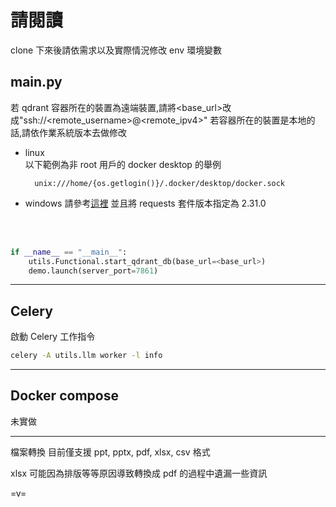 # 請閱讀

clone 下來後請依需求以及實際情況修改 env 環境變數

## main.py

若 qdrant 容器所在的裝置為遠端裝置,請將<base_url>改成"ssh://<remote_username>@<remote_ipv4>"
若容器所在的裝置是本地的話,請依作業系統版本去做修改

-   linux<br>
    以下範例為非 root 用戶的 docker desktop 的舉例
    ```
      unix:///home/{os.getlogin()}/.docker/desktop/docker.sock
    ```
-   windows
    請參考[這裡](https://docs.docker.com/reference/cli/dockerd/#bind-docker-to-another-hostport-or-a-unix-socket)
    並且將 requests 套件版本指定為 2.31.0

    <br><br>

```python
if __name__ == "__main__":
    utils.Functional.start_qdrant_db(base_url=<base_url>)
    demo.launch(server_port=7861)
```

---

## Celery

啟動 Celery 工作指令

```bash
celery -A utils.llm worker -l info
```

---

## Docker compose

未實做

---

檔案轉換 目前僅支援 ppt, pptx, pdf, xlsx, csv 格式

xlsx 可能因為排版等等原因導致轉換成 pdf 的過程中遺漏一些資訊

=v=
